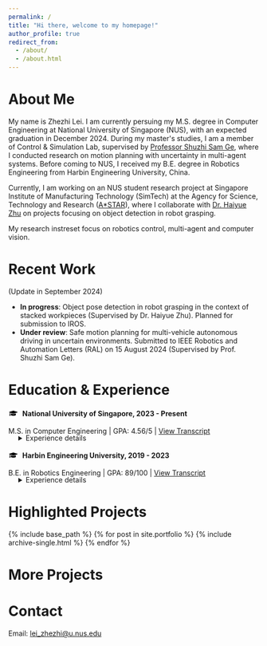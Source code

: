 ```yaml
---
permalink: /
title: "Hi there, welcome to my homepage!"
author_profile: true
redirect_from: 
  - /about/
  - /about.html
---
```

# <a id="Home"></a> About Me
My name is Zhezhi Lei. I am currently persuing my M.S. degree in Computer Engineering at National University of Singapore (NUS), with an expected graduation in December 2024. During my master's studies, I am a member of Control & Simulation Lab, supervised by [Professor Shuzhi Sam Ge](https://cde.nus.edu.sg/ece/staff/ge-shuzhi-sam/), where I conducted research on motion planning with uncertainty in multi-agent systems. Before coming to NUS, I received my B.E. degree in Robotics Engineering from Harbin Engineering University, China.

Currently, I am working on an NUS student research project at Singapore Institute of Manufacturing Technology (SimTech) at the Agency for Science, Technology and Research ([A*STAR](https://www.a-star.edu.sg/)), where I collaborate with [Dr. Haiyue Zhu](https://scholar.google.com/citations?hl=en&user=uO_R9wQAAAAJ) on projects focusing on object detection in robot grasping.

My research instreset focus on robotics control, multi-agent and computer vision. 

# Recent Work 
(Update in September 2024)
- **In progress**: Object pose detection in robot grasping in the context of stacked workpieces (Supervised by Dr. Haiyue Zhu). Planned for submission to IROS.
- **Under review**: Safe motion planning for multi-vehicle autonomous driving in uncertain environments. Submitted to IEEE Robotics and Automation Letters (RAL) on 15 August 2024 (Supervised by Prof. Shuzhi Sam Ge).

# <a id="Experience"></a> Education & Experience

<head>
    <style>
        .education-block {
            margin-top: 20px; /* 上边距 */
            margin-bottom: 25px; /* 下边距 */
        }
        .extra-space {
            margin-top: 30px; /* 根据需要调整这个数值来增加间距 */
        }
        .logo-container {
            display: inline-flex; /* 使用flex布局，使logo和文字保持在同一行 */
            align-items: center; /* 确保logo与文字垂直居中对齐 */
        }
        .logo {
            width: 20px; /* 控制 logo 的宽度，根据需要调整大小 */
            height: auto;
            margin-right: 8px; /* 控制 logo 和文字之间的间距 */
            vertical-align: middle;
        }
        details {
            margin-top: -17px; /* 控制details元素上方的间距 */
            margin-bottom: 16px; /* 控制details元素下方的间距 */
            margin-left: 20px;
        }
        details details { /* 为嵌套的details设置样式，以区别于一级details */
            margin-left: 20px;
            /*margin-top: 10px;*/
        }
    </style>
</head>

<div class="education-block">
  <div class="logo-container">
      <img src="/images/favicon.png" alt="NUS Logo" class="logo">
      <span><strong>National University of Singapore, 2023 - Present</strong></span>
  </div>
  <p>M.S. in Computer Engineering | GPA: 4.56/5 | <a href="/files/NUS_Transcript.pdf">View Transcript</a></p>


  <details>
    <summary>Experience details </summary>
    <p><strong>Experience during master's studies:</strong></p>
    <details>
      <summary>2024 - Present. Visitor at Singapore Institute of Manufacturing Technology (SimTech), supervised by Dr. Haiyue Zhu</summary>
      <ul>
        <li>Conducted research on robot grasping, with a focus on object detection in complex environments.</li>
        <li>Currently in the experimental phase, with ongoing work to refine detection models and techniques.</li>
      </ul>
    </details>
    <details>
      <summary>2023 - Present. Member of Control & Simulation Lab, supervised by Prof. Shuzhi Sam Ge</summary>
      <ul>
        <li>Researched multi-agent motion planning problems under uncertainty.</li>
        <li>Developed a novel ADMM-based method, which demonstrated higher computational efficiency compared to existing methods.</li>
        <li>Submitted related work to IEEE Robotics and Automation Letters (RAL) as the first author.</li>
      </ul>
    </details>
  </details>


  <div class="logo-container">
      <img src="/images/favicon.png" alt="Harbin Engineering University Logo" class="logo">
      <span><strong>Harbin Engineering University, 2019 - 2023</strong></span>
  </div>
  <p>B.E. in Robotics Engineering | GPA: 89/100 | <a href="/files/HEU_Transcript.pdf">View Transcript</a></p>

  <details>
    <summary>Experience details </summary>
    <p><strong>Experience during undergraduate studies:</strong></p>
    <details>
      <summary>2021 - 2022. Lead of the Robot Vision Group, Harbin Engineering University Robotics Club</summary>
      <ul>
        <li>Led the development of the robot vision strategy and coordinated team efforts in implementing the design.</li>
        <li>Spearheaded robot perception systems, focusing on target recognition and inspection tasks.</li>
        <li>Awarded First Prize (5th overall) at the 21st China University Robot Competition (ROBOCON).</li>
      </ul>
    </details>
    <details>
      <summary>2020 - 2021. Member of Harbin Engineering University Robotics Club</summary>
      <ul>
        <li>Developed algorithms for robot target detection and tracking.</li>
        <li>Assisted in robot control implementation using microcontroller-based systems.</li>
        <li>Awarded Second Prize at the 20th China University Robot Competition (ROBOCON).</li>
      </ul>
    </details>
  </details>
</div>



# <a id="Project"></a> Highlighted Projects
{% include base_path %}
{% for post in site.portfolio %}
  {% include archive-single.html %}
{% endfor %}

# More Projects

# <a id="Contact"></a> Contact
Email: lei_zhezhi@u.nus.edu

